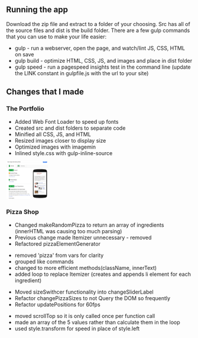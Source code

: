 ## Running the app

Download the zip file and extract to a folder of your choosing.  Src has all of the source files and dist is the build folder.  There are a few gulp commands that you can use to make your life easier:

 * gulp - run a webserver, open the page, and watch/lint JS, CSS, HTML on save
 * gulp build - optimize HTML, CSS, JS, and images and place in dist folder
 * gulp speed - run a pagespeed insights test in the command line (update the LINK constant in gulpfile.js with the url to your site)



## Changes that I made
### The Portfolio

* Added Web Font Loader to speed up fonts
* Created src and dist folders to separate code
* Minified all CSS, JS, and HTML
* Resized images closer to display size
* Optimized images with imagemin
* Inlined style.css with gulp-inline-source

![pagespeed score image](dist/img/mobile-portfolio.png "pagespeed score image")


### Pizza Shop
* Changed makeRandomPizza to return an array of ingredients (innerHTML was causing too much parsing)
* Previous change made Itemizer unnecessary - removed
* Refactored pizzaElementGenerator
 - removed 'pizza' from vars for clarity
 - grouped like commands
 - changed to more efficient methods(className, innerText)
 - added loop to replace Itemizer (creates and appends li element for each ingredient)
* Moved sizeSwithcer functionality into changeSliderLabel
* Refactor changePizzaSizes to not Query the DOM so frequently
* Refactor updatePositions for 60fps
 - moved scrollTop so it is only called once per function call
 - made an array of the 5 values rather than calculate them in the loop
 - used style.transform for speed in place of style.left
